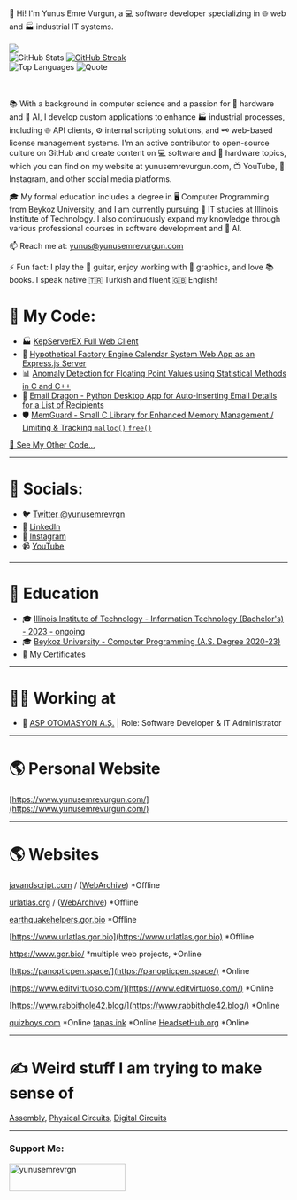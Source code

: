 👋 Hi! I'm Yunus Emre Vurgun, a 💻 software developer specializing in 🌐 web and 🏭 industrial IT systems.
<br><br>
![](https://komarev.com/ghpvc/?username=yunusemrejr)<br>
![GitHub Stats](https://github-readme-stats.vercel.app/api?username=yunusemrejr&show_icons=true&theme=default) [![GitHub Streak](https://github-readme-streak-stats.herokuapp.com/?user=yunusemrejr)](https://git.io/streak-stats) 
<br>
![Top Languages](https://github-readme-stats.vercel.app/api/top-langs/?username=yunusemrejr&layout=compact) 
 ![Quote](https://quotes-github-readme.vercel.app/api?type=horizontal&theme=default)

<br><br>
📚 With a background in computer science and a passion for 🔧 hardware and 🤖 AI, I develop custom applications to enhance 🏭 industrial processes, including 🌐 API clients, ⚙️ internal scripting solutions, and 🗝️ web-based license management systems. I'm an active contributor to open-source culture on GitHub and create content on 💻 software and 🧩 hardware topics, which you can find on my website at yunusemrevurgun.com, 📺 YouTube, 📸 Instagram, and other social media platforms.

🎓 My formal education includes a degree in 🖥️ Computer Programming from Beykoz University, and I am currently pursuing 📖 IT studies at Illinois Institute of Technology. I also continuously expand my knowledge through various professional courses in software development and 🤖 AI.

📫 Reach me at: yunus@yunusemrevurgun.com

⚡ Fun fact: I play the 🎸 guitar, enjoy working with 🎨 graphics, and love 📚 books. I speak native 🇹🇷 Turkish and fluent 🇬🇧 English!

 

# 🐝 My Code:
- 🏭 [KepServerEX Full Web Client](https://github.com/yunusemrejr/KepServerEX-Full-Web-API-Client)
- 📆 [Hypothetical Factory Engine Calendar System Web App as an Express.js Server](https://github.com/yunusemrejr/pineapple_jet_engine_test_scheduler)
- 📊 [Anomaly Detection for Floating Point Values using Statistical Methods in C and C++](https://github.com/yunusemrejr/anomaly_detection_c_and_cpp)
- 🐉 [Email Dragon - Python Desktop App for Auto-inserting Email Details for a List of Recipients](https://github.com/yunusemrejr/emaildragon-py)
- 🛡️ [MemGuard - Small C Library for Enhanced Memory Management / Limiting & Tracking `malloc()` `free()`](https://github.com/yunusemrejr/memguard)



[🔗 See My Other Code...](https://github.com/yunusemrejr/yunusemrejr/blob/main/MORE.md)

----------------------
# 🐬 Socials:

- 🐦 [Twitter @yunusemrevrgn](https://twitter.com/yunusemrevrgn)
- 💼 [LinkedIn](https://www.linkedin.com/in/yunus-emre-vurgun-49ba9a177)
- 📸 [Instagram](https://www.instagram.com/yunus_emrevurgun/)
- 📹 [YouTube](https://www.youtube.com/channel/UC1lBm9ipV1au7VIcbALV2HA)

---------------------

# 🏫 Education

- 🎓 [Illinois Institute of Technology - Information Technology (Bachelor's) - 2023 - ongoing](#)
- 🎓 [Beykoz University - Computer Programming (A.S. Degree 2020-23)](https://beykoz.edu.tr/)
- 📜 [My Certificates](https://github.com/yunusemrejr/Certificates)

---------------------

# 🧑‍💼 Working at

- 🏢 [ASP OTOMASYON A.Ş.](https://opcturkey.com/) | Role: Software Developer & IT Administrator

---------------------


# 🌎 Personal Website

[https://www.yunusemrevurgun.com/](https://www.yunusemrevurgun.com/)

--------------------

# 🌎 Websites

[javandscript.com](#) / ([WebArchive](https://web.archive.org/web/*/https://www.javandscript.com/)) *Offline

[urlatlas.org](#) / ([WebArchive](https://web.archive.org/web/*/https://www.urlatlas.org/)) *Offline

[earthquakehelpers.gor.bio](https://earthquakehelpers.gor.bio/)  *Offline

[https://www.urlatlas.gor.bio](https://www.urlatlas.gor.bio)  *Offline

https://www.gor.bio/ *multiple web projects, *Online

[https://panopticpen.space/](https://panopticpen.space/)  *Online

[https://www.editvirtuoso.com/](https://www.editvirtuoso.com/)  *Online

[https://www.rabbithole42.blog/](https://www.rabbithole42.blog/)  *Online

[quizboys.com](https://www.quizboys.com)  *Online
[tapas.ink](https://tapas.ink)  *Online
[HeadsetHub.org](https://headsethub.org)  *Online


--------------------

# ✍️ Weird stuff I am trying to make sense of

[Assembly](https://github.com/yunusemrejr/Assembly),
[Physical Circuits](https://github.com/yunusemrejr/PhysicalCircuits),
[Digital Circuits](https://github.com/yunusemrejr/CircuitsWithDigitalWorks)

--------------------
<h3 align="left">Support Me:</h3>
<p><a href="https://www.buymeacoffee.com/yunusemrevrgn"> <img align="left" src="https://cdn.buymeacoffee.com/buttons/v2/default-yellow.png" height="50" width="210" alt="yunusemrevrgn" /></a></p>
 
